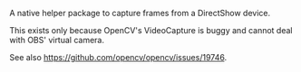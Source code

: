 A native helper package to capture frames from a DirectShow device.

This exists only because OpenCV's VideoCapture is buggy and cannot deal with OBS' virtual camera.

See also https://github.com/opencv/opencv/issues/19746.